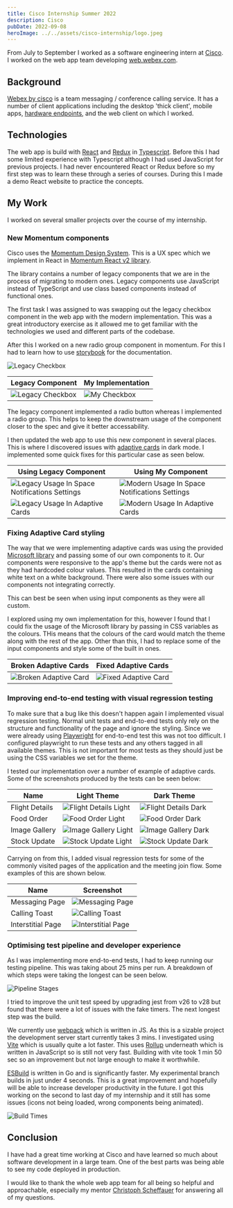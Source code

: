 ```yaml
---
title: Cisco Internship Summer 2022
description: Cisco
pubDate: 2022-09-08
heroImage: ../../assets/cisco-internship/logo.jpeg
---
```


From July to September I worked as a software engineering intern at [Cisco](https://www.cisco.com). I worked on the web app team developing [web.webex.com](https://web.webex.com).

## Background

[Webex by cisco](https://www.webex.com/) is a team messaging / conference calling service. It has a number of client applications including the desktop 'thick client', mobile apps, [hardware endpoints](https://www.cisco.com/c/en_uk/products/collaboration-endpoints/index.html), and the web client on which I worked.

## Technologies

The web app is build with [React](https://reactjs.org) and [Redux](https://redux.js.org) in [Typescript](https://www.typescriptlang.org). Before this I had some limited experience with Typescript although I had used JavaScript for previous projects. I had never encountered React or Redux before so my first step was to learn these through a series of courses. During this I made a demo React website to practice the concepts.

## My Work

I worked on several smaller projects over the course of my internship.

### New Momentum components

Cisco uses the [Momentum Design System](https://momentum.design/). This is a UX spec which we implement in React in [Momentum React v2 library](https://github.com/momentum-design/momentum-react-v2).

The library contains a number of legacy components that we are in the process of migrating to modern ones. Legacy components use JavaScript instead of TypeScript and use class based components instead of functional ones.

The first task I was assigned to was swapping out the legacy checkbox component in the web app with the modern implementation. This was a great introductory exercise as it allowed me to get familiar with the technologies we used and different parts of the codebase.

After this I worked on a new radio group component in momentum. For this I had to learn how to use [storybook](https://storybook.js.org/) for the documentation.

![Legacy Checkbox](../../assets/cisco-internship/)

| Legacy Component                                                          | My Implementation                                                     |
| ------------------------------------------------------------------------- | --------------------------------------------------------------------- |
| ![Legacy Checkbox](../../assets/cisco-internship/radio-button-legacy.png) | ![My Checkbox](../../assets/cisco-internship/radio-button-modern.png) |

The legacy component implemented a radio button whereas I implemented a radio group. This helps to keep the downstream usage of the component closer to the spec and give it better accessability.

I then updated the web app to use this new component in several places. This is where I discovered issues with [adaptive cards](https://adaptivecards.io/) in dark mode. I implemented some quick fixes for this particular case as seen below.

| Using Legacy Component                                                                                         | Using My Component                                                                                             |
| -------------------------------------------------------------------------------------------------------------- | -------------------------------------------------------------------------------------------------------------- |
| ![Legacy Usage In Space Notifications Settings](../../assets/cisco-internship/radio-button-legacy-usage-1.png) | ![Modern Usage In Space Notifications Settings](../../assets/cisco-internship/radio-button-modern-usage-1.png) |
| ![Legacy Usage In Adaptive Cards](../../assets/cisco-internship/radio-button-legacy-usage-2.png)               | ![Modern Usage In Adaptive Cards](../../assets/cisco-internship/radio-button-modern-usage-2.png)               |

### Fixing Adaptive Card styling

The way that we were implementing adaptive cards was using the provided [Microsoft library](https://learn.microsoft.com/en-gb/adaptive-cards/sdk/rendering-cards/javascript/getting-started) and passing some of our own components to it. Our components were responsive to the app's theme but the cards were not as they had hardcoded colour values. This resulted in the cards containing white text on a white background. There were also some issues with our components not integrating correctly.

This can best be seen when using input components as they were all custom.

I explored using my own implementation for this, however I found that I could fix the usage of the Microsoft library by passing in CSS variables as the colours. THis means that the colours of the card would match the theme along with the rest of the app. Other than this, I had to replace some of the input components and style some of the built in ones.

| Broken Adaptive Cards                                                           | Fixed Adaptive Cards                                                          |
| ------------------------------------------------------------------------------- | ----------------------------------------------------------------------------- |
| ![Broken Adaptive Card](../../assets/cisco-internship/adaptive-card-broken.png) | ![Fixed Adaptive Card](../../assets/cisco-internship/adaptive-card-fixed.png) |

### Improving end-to-end testing with visual regression testing

To make sure that a bug like this doesn't happen again I implemented visual regression testing. Normal unit tests and end-to-end tests only rely on the structure and functionality of the page and ignore the styling. Since we were already using [Playwright](https://playwright.dev/) for end-to-end test this was not too difficult. I configured playwright to run these tests and any others tagged in all available themes. This is not important for most tests as they should just be using the CSS variables we set for the theme.

I tested our implementation over a number of example of adaptive cards. Some of the screenshots produced by the tests can be seen below:

| Name           | Light Theme                                                                                        | Dark Theme                                                                                       |
| -------------- | -------------------------------------------------------------------------------------------------- | ------------------------------------------------------------------------------------------------ |
| Flight Details | ![Flight Details Light](../../assets/cisco-internship/flightDetails-Chrome-light-theme--linux.png) | ![Flight Details Dark](../../assets/cisco-internship/flightDetails-Chrome-dark-theme--linux.png) |
| Food Order     | ![Food Order Light](../../assets/cisco-internship/foodOrder-Chrome-light-theme--linux.png)         | ![Food Order Dark](../../assets/cisco-internship/foodOrder-Chrome-dark-theme--linux.png)         |
| Image Gallery  | ![Image Gallery Light](../../assets/cisco-internship/imageGallery-Chrome-light-theme--linux.png)   | ![Image Gallery Dark](../../assets/cisco-internship/imageGallery-Chrome-dark-theme--linux.png)   |
| Stock Update   | ![Stock Update Light](../../assets/cisco-internship/stockUpdate-Chrome-light-theme--linux.png)     | ![Stock Update Dark](../../assets/cisco-internship/stockUpdate-Chrome-dark-theme--linux.png)     |

Carrying on from this, I added visual regression tests for some of the commonly visited pages of the application and the meeting join flow. Some examples of this are shown below.

| Name              | Screenshot                                                                                           |
| ----------------- | ---------------------------------------------------------------------------------------------------- |
| Messaging Page    | ![Messaging Page](../../assets/cisco-internship/messaging-page-main-Chrome-dark-theme--linux.png)    |
| Calling Toast     | ![Calling Toast](../../assets/cisco-internship/meeting-toast-Chrome-dark-theme--linux.png)           |
| Interstitial Page | ![Interstitial Page](../../assets/cisco-internship/interstitial-screen-Chrome-dark-theme--linux.png) |

### Optimising test pipeline and developer experience

As I was implementing more end-to-end tests, I had to keep running our testing pipeline. This was taking about 25 mins per run. A breakdown of which steps were taking the longest can be seen below.

![Pipeline Stages](../../assets/cisco-internship/pipeline-stages.png)

I tried to improve the unit test speed by upgrading jest from v26 to v28 but found that there were a lot of issues with the fake timers. The next longest step was the build.

We currently use [webpack](https://webpack.js.org/) which is written in JS. As this is a sizable project the development server start currently takes 3 mins. I investigated using [Vite](https://vitejs.dev/) which is usually quite a lot faster. This uses [Rollup](https://rollupjs.org/guide/en/) underneath which is written in JavaScript so is still not very fast. Building with vite took 1 min 50 sec so an improvement but not large enough to make it worthwhile.

[ESBuild](https://esbuild.github.io/) is written in Go and is significantly faster. My experimental branch builds in just under 4 seconds. This is a great improvement and hopefully will be able to increase developer productivity in the future. I got this working on the second to last day of my internship and it still has some issues (icons not being loaded, wrong components being animated).

![Build Times](../../assets/cisco-internship/build-times.png)

## Conclusion

I have had a great time working at Cisco and have learned so much about software development in a large team. One of the best parts was being able to see my code deployed in production.

I would like to thank the whole web app team for all being so helpful and approachable, especially my mentor [Christoph Scheffauer](https://www.linkedin.com/in/christoph-scheffauer) for answering all of my questions.
